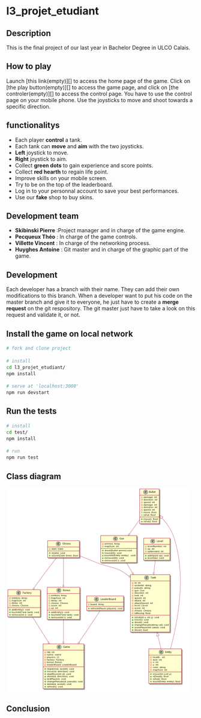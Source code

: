# l3_projet_etudiant


## Description 

This is the final project of our last year in Bachelor Degree in ULCO Calais.

## How to play 

Launch [this link(empty)][] to access the home page of the game.
Click on [the play button(empty)][] to access the game page, and click on [the controler(empty)][] to access the control page.
You have to use the control page on your mobile phone.
Use the joysticks to move and shoot towards a specific direction.

## functionalitys

* Each player **control** a tank.
* Each tank can **move** and **aim** with the two joysticks.
* **Left** joystick to move.
* **Right** joystick to aim.
* Collect **green dots** to gain experience and score points.
* Collect **red hearth** to regain life point. 
* Improve skills on your mobile screen. 
* Try to be on the top of the leaderboard. 
* Log in to your personnal account to save your best performances. 
* Use our **fake** shop to buy skins.

## Development team  

* **Skibinski Pierre** :Project manager and in charge of the game engine.
* **Pecqueux Théo** :  In charge of the game controls.
* **Villette Vincent** : In charge of the networking process.
* **Huyghes Antoine** : Git master and in charge of the graphic part of the game.

## Development   

Each developer has a branch with their name. They can add their own modifications to this branch. When a developer want to put his code on the master branch and give it to everyone, he just have to create a **merge request** on the git respository. The git master just have to take a look on this request and validate it, or not.

## Install the game on local network 

```sh
# fork and clone project

# install
cd l3_projet_etudiant/
npm install

# serve at 'localhost:3000'
npm run devstart
```

## Run the tests

```sh
# install
cd test/
npm install

# run
npm run test
```

## Class diagram  

![](img/diag.png)

## Conclusion 


